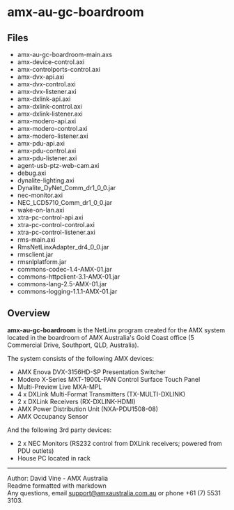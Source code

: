 amx-au-gc-boardroom
===================

Files
-----
+ amx-au-gc-boardroom-main.axs
+ amx-device-control.axi
+ amx-controlports-control.axi
+ amx-dvx-api.axi
+ amx-dvx-control.axi
+ amx-dvx-listener.axi
+ amx-dxlink-api.axi
+ amx-dxlink-control.axi
+ amx-dxlink-listener.axi
+ amx-modero-api.axi
+ amx-modero-control.axi
+ amx-modero-listener.axi
+ amx-pdu-api.axi
+ amx-pdu-control.axi
+ amx-pdu-listener.axi
+ agent-usb-ptz-web-cam.axi
+ debug.axi
+ dynalite-lighting.axi
+ Dynalite_DyNet_Comm_dr1_0_0.jar
+ nec-monitor.axi
+ NEC_LCD5710_Comm_dr1_0_0.jar
+ wake-on-lan.axi
+ xtra-pc-control-api.axi
+ xtra-pc-control-control.axi
+ xtra-pc-control-listener.axi
+ rms-main.axi
+ RmsNetLinxAdapter_dr4_0_0.jar
+ rmsclient.jar
+ rmsnlplatform.jar
+ commons-codec-1.4-AMX-01.jar
+ commons-httpclient-3.1-AMX-01.jar
+ commons-lang-2.5-AMX-01.jar
+ commons-logging-1.1.1-AMX-01.jar

Overview
--------
**amx-au-gc-boardroom** is the NetLinx program created for the AMX system located in the boardroom of AMX Australia's Gold Coast office (5 Commercial Drive, Southport, QLD, Australia).

The system consists of the following AMX devices:
+ AMX Enova DVX-3156HD-SP Presentation Switcher
+ Modero X-Series MXT-1900L-PAN Control Surface Touch Panel
+ Multi-Preview Live MXA-MPL
+ 4 x DXLink Multi-Format Transmitters (TX-MULTI-DXLINK)
+ 2 x DXLink Receivers (RX-DXLINK-HDMI)
+ AMX Power Distribution Unit (NXA-PDU1508-08)
+ AMX Occupancy Sensor

And the following 3rd party devices:
+ 2 x NEC Monitors (RS232 control from DXLink receivers; powered from PDU outlets)
+ House PC located in rack



---------------------------------------------------------------

Author: David Vine - AMX Australia  
Readme formatted with markdown  
Any questions, email <support@amxaustralia.com.au> or phone +61 (7) 5531 3103.
